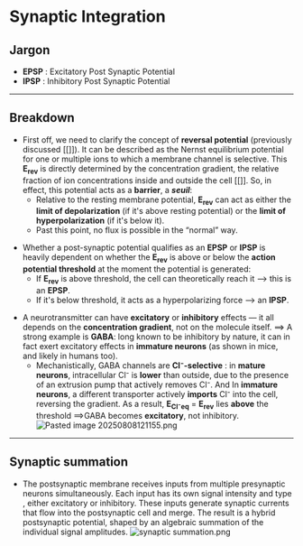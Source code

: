 # Synaptic Integration
## Jargon
* **EPSP** : Excitatory Post Synaptic Potential 
* **IPSP** : Inhibitory Post Synaptic Potential 
***
## Breakdown 
* First off, we need to clarify the concept of **reversal potential** (previously discussed [[]]). It can be described as the Nernst equilibrium potential for one or multiple ions to which a membrane channel is selective. This **E<sub>rev</sub>** is directly determined by the concentration gradient, the relative fraction of ion concentrations inside and outside the cell [[]]. So, in effect, this potential acts as a **barrier**, a ***seuil***:
	- Relative to the resting membrane potential, **E<sub>rev</sub>** can act as either the **limit of depolarization** (if it's above resting potential) or the **limit of hyperpolarization** (if it's below it).
	- Past this point, no flux is possible in the “normal” way.
- Whether a post-synaptic potential qualifies as an **EPSP** or **IPSP** is heavily dependent on whether the **E<sub>rev</sub>** is above or below the **action potential threshold** at the moment the potential is generated:
	- If **E<sub>rev</sub>** is above threshold, the cell can theoretically reach it —> this is an **EPSP**.
	- If it's below threshold, it acts as a hyperpolarizing force —> an **IPSP**.
* A neurotransmitter can have **excitatory** or **inhibitory** effects — it all depends on the **concentration gradient**, not on the molecule itself.
	==> A strong example is **GABA**: long known to be inhibitory by nature, it can in fact exert excitatory effects in **immature neurons** (as shown in mice, and likely in humans too).
	- Mechanistically, GABA channels are **Cl⁻-selective** : in **mature neurons**, intracellular Cl⁻ is **lower** than outside, due to the presence of an extrusion pump that actively removes Cl⁻. And In **immature neurons**, a different transporter actively **imports** Cl⁻ into the cell, reversing the gradient. As a result, **E<sub>Cl⁻eq</sub>** = **E<sub>rev</sub>** lies **above** the threshold ==>GABA becomes **excitatory**, not inhibitory.
    ![Pasted image 20250808121155.png](Pasted%20image%2020250808121155.png)
***

## Synaptic summation 
* The postsynaptic membrane receives inputs from multiple presynaptic neurons simultaneously. Each input has its own signal intensity and type , either excitatory or inhibitory. These inputs generate synaptic currents that flow into the postsynaptic cell and merge. The result is a hybrid postsynaptic potential, shaped by an algebraic summation of the individual signal amplitudes.
	![synaptic summation.png](synaptic%20summation.png)